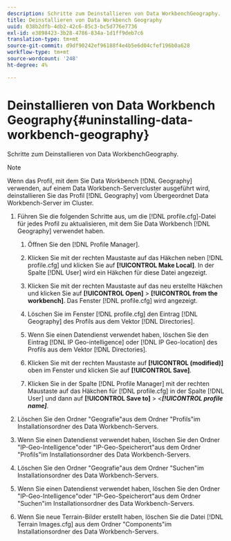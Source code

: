 ```yaml
---
description: Schritte zum Deinstallieren von Data WorkbenchGeography.
title: Deinstallieren von Data Workbench Geography
uuid: 038b2dfb-4db2-42c6-85c3-bc5d776e7736
exl-id: e3898423-3b28-4786-834a-1d1ff9deb7c6
translation-type: tm+mt
source-git-commit: d9df90242ef96188f4e4b5e6d04cfef196b0a628
workflow-type: tm+mt
source-wordcount: '248'
ht-degree: 4%

---
```


# Deinstallieren von Data Workbench Geography{#uninstalling-data-workbench-geography}

Schritte zum Deinstallieren von Data WorkbenchGeography.

>[!NOTE]
>
>Wenn das Profil, mit dem Sie Data Workbench [!DNL Geography] verwenden, auf einem Data Workbench-Servercluster ausgeführt wird, deinstallieren Sie das Profil [!DNL Geography] vom Übergeordnet Data Workbench-Server im Cluster.

1. Führen Sie die folgenden Schritte aus, um die [!DNL profile.cfg]-Datei für jedes Profil zu aktualisieren, mit dem Sie Data Workbench [!DNL Geography] verwendet haben.

   1. Öffnen Sie den [!DNL Profile Manager].
   1. Klicken Sie mit der rechten Maustaste auf das Häkchen neben [!DNL profile.cfg] und klicken Sie auf **[!UICONTROL Make Local]**. In der Spalte [!DNL User] wird ein Häkchen für diese Datei angezeigt.

   1. Klicken Sie mit der rechten Maustaste auf das neu erstellte Häkchen und klicken Sie auf **[!UICONTROL Open]** > **[!UICONTROL from the workbench]**. Das Fenster [!DNL profile.cfg] wird angezeigt.

   1. Löschen Sie im Fenster [!DNL profile.cfg] den Eintrag [!DNL Geography] des Profils aus dem Vektor [!DNL Directories].

   1. Wenn Sie einen Datendienst verwendet haben, löschen Sie den Eintrag [!DNL IP Geo-intelligence] oder [!DNL IP Geo-location] des Profils aus dem Vektor [!DNL Directories].

   1. Klicken Sie mit der rechten Maustaste auf **[!UICONTROL (modified)]** oben im Fenster und klicken Sie auf **[!UICONTROL Save]**.

   1. Klicken Sie in der Spalte [!DNL Profile Manager] mit der rechten Maustaste auf das Häkchen für [!DNL profile.cfg] in der Spalte [!DNL User] und dann auf **[!UICONTROL Save to]** > *&lt;**[!UICONTROL profile name]***.

1. Löschen Sie den Ordner &quot;Geografie&quot;aus dem Ordner &quot;Profils&quot;im Installationsordner des Data Workbench-Servers.
1. Wenn Sie einen Datendienst verwendet haben, löschen Sie den Ordner &quot;IP-Geo-Intelligence&quot;oder &quot;IP-Geo-Speicherort&quot;aus dem Ordner &quot;Profils&quot;im Installationsordner des Data Workbench-Servers.
1. Löschen Sie den Ordner &quot;Geografie&quot;aus dem Ordner &quot;Suchen&quot;im Installationsordner des Data Workbench-Servers.
1. Wenn Sie einen Datendienst verwendet haben, löschen Sie den Ordner &quot;IP-Geo-Intelligence&quot;oder &quot;IP-Geo-Speicherort&quot;aus dem Ordner &quot;Suchen&quot;im Installationsordner des Data Workbench-Servers.
1. Wenn Sie neue Terrain-Bilder erstellt haben, löschen Sie die Datei [!DNL Terrain Images.cfg] aus dem Ordner &quot;Components&quot;im Installationsordner des Data Workbench-Servers.

